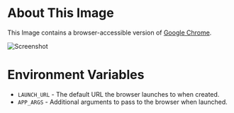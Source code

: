# About This Image

This Image contains a browser-accessible version of [Google Chrome](https://www.google.com/chrome/).

![Screenshot][Image_Screenshot]

[Image_Screenshot]: https://f.hubspotusercontent30.net/hubfs/5856039/dockerhub/image-screenshots/chrome.png "Image Screenshot"

# Environment Variables

* `LAUNCH_URL` - The default URL the browser launches to when created.
* `APP_ARGS` - Additional arguments to pass to the browser when launched.
